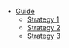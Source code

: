* [Guide](README.md)
  * [Strategy 1](doc/1.md)
  * [Strategy 2](doc/2.md)
  * [Strategy 3](doc/3.md)